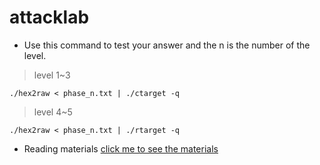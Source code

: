 # attacklab

- Use this command to test your answer and the n is the number of the level.
> level 1~3
~~~
./hex2raw < phase_n.txt | ./ctarget -q
~~~
> level 4~5
~~~
./hex2raw < phase_n.txt | ./rtarget -q
~~~

- Reading materials
[click me to see the materials](https://zhuanlan.zhihu.com/p/28476993)
